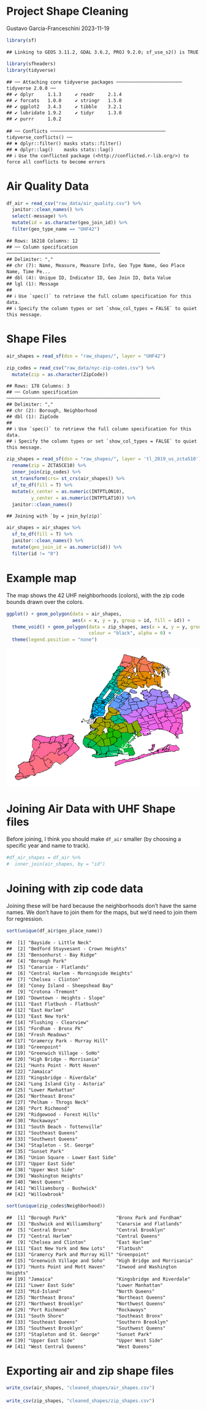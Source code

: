 Project Shape Cleaning
================
Gustavo Garcia-Franceschini
2023-11-19

``` r
library(sf)
```

    ## Linking to GEOS 3.11.2, GDAL 3.6.2, PROJ 9.2.0; sf_use_s2() is TRUE

``` r
library(sfheaders)
library(tidyverse)
```

    ## ── Attaching core tidyverse packages ──────────────────────── tidyverse 2.0.0 ──
    ## ✔ dplyr     1.1.3     ✔ readr     2.1.4
    ## ✔ forcats   1.0.0     ✔ stringr   1.5.0
    ## ✔ ggplot2   3.4.3     ✔ tibble    3.2.1
    ## ✔ lubridate 1.9.2     ✔ tidyr     1.3.0
    ## ✔ purrr     1.0.2

    ## ── Conflicts ────────────────────────────────────────── tidyverse_conflicts() ──
    ## ✖ dplyr::filter() masks stats::filter()
    ## ✖ dplyr::lag()    masks stats::lag()
    ## ℹ Use the conflicted package (<http://conflicted.r-lib.org/>) to force all conflicts to become errors

# Air Quality Data

``` r
df_air = read_csv("raw_data/air_quality.csv") %>%
  janitor::clean_names() %>%
  select(-message) %>%
  mutate(id = as.character(geo_join_id)) %>%
  filter(geo_type_name == "UHF42")
```

    ## Rows: 16218 Columns: 12
    ## ── Column specification ────────────────────────────────────────────────────────
    ## Delimiter: ","
    ## chr (7): Name, Measure, Measure Info, Geo Type Name, Geo Place Name, Time Pe...
    ## dbl (4): Unique ID, Indicator ID, Geo Join ID, Data Value
    ## lgl (1): Message
    ## 
    ## ℹ Use `spec()` to retrieve the full column specification for this data.
    ## ℹ Specify the column types or set `show_col_types = FALSE` to quiet this message.

# Shape Files

``` r
air_shapes = read_sf(dsn = "raw_shapes/", layer = "UHF42")
```

``` r
zip_codes = read_csv("raw_data/nyc-zip-codes.csv") %>%
  mutate(zip = as.character(ZipCode))
```

    ## Rows: 178 Columns: 3
    ## ── Column specification ────────────────────────────────────────────────────────
    ## Delimiter: ","
    ## chr (2): Borough, Neighborhood
    ## dbl (1): ZipCode
    ## 
    ## ℹ Use `spec()` to retrieve the full column specification for this data.
    ## ℹ Specify the column types or set `show_col_types = FALSE` to quiet this message.

``` r
zip_shapes = read_sf(dsn = "raw_shapes/", layer = 'tl_2019_us_zcta510') %>% 
  rename(zip = ZCTA5CE10) %>%
  inner_join(zip_codes) %>%
  st_transform(crs= st_crs(air_shapes)) %>%
  sf_to_df(fill = T) %>%
  mutate(x_center = as.numeric(INTPTLON10),
         y_center = as.numeric(INTPTLAT10)) %>%
  janitor::clean_names()
```

    ## Joining with `by = join_by(zip)`

``` r
air_shapes = air_shapes %>%
  sf_to_df(fill = T) %>%
  janitor::clean_names() %>%
  mutate(geo_join_id = as.numeric(id)) %>%
  filter(id != "0")
```

# Example map

The map shows the 42 UHF neighborhoods (colors), with the zip code
bounds drawn over the colors.

``` r
ggplot() + geom_polygon(data = air_shapes, 
                        aes(x = x, y = y, group = id, fill = id)) + 
  theme_void() + geom_polygon(data = zip_shapes, aes(x = x, y = y, group = zip),
                              colour = "black", alpha = 0) + 
  theme(legend.position = "none")
```

![](shape_cleaning_files/figure-gfm/example_map-1.png)<!-- -->

# Joining Air Data with UHF Shape files

Before joining, I think you should make `df_air` smaller (by choosing a
specific year and name to track).

``` r
#df_air_shapes = df_air %>%
#  inner_join(air_shapes, by = "id")
```

# Joining with zip code data

Joining these will be hard because the neighborhoods don’t have the same
names. We don’t have to join them for the maps, but we’d need to join
them for regression.

``` r
sort(unique(df_air$geo_place_name))
```

    ##  [1] "Bayside - Little Neck"               
    ##  [2] "Bedford Stuyvesant - Crown Heights"  
    ##  [3] "Bensonhurst - Bay Ridge"             
    ##  [4] "Borough Park"                        
    ##  [5] "Canarsie - Flatlands"                
    ##  [6] "Central Harlem - Morningside Heights"
    ##  [7] "Chelsea - Clinton"                   
    ##  [8] "Coney Island - Sheepshead Bay"       
    ##  [9] "Crotona -Tremont"                    
    ## [10] "Downtown - Heights - Slope"          
    ## [11] "East Flatbush - Flatbush"            
    ## [12] "East Harlem"                         
    ## [13] "East New York"                       
    ## [14] "Flushing - Clearview"                
    ## [15] "Fordham - Bronx Pk"                  
    ## [16] "Fresh Meadows"                       
    ## [17] "Gramercy Park - Murray Hill"         
    ## [18] "Greenpoint"                          
    ## [19] "Greenwich Village - SoHo"            
    ## [20] "High Bridge - Morrisania"            
    ## [21] "Hunts Point - Mott Haven"            
    ## [22] "Jamaica"                             
    ## [23] "Kingsbridge - Riverdale"             
    ## [24] "Long Island City - Astoria"          
    ## [25] "Lower Manhattan"                     
    ## [26] "Northeast Bronx"                     
    ## [27] "Pelham - Throgs Neck"                
    ## [28] "Port Richmond"                       
    ## [29] "Ridgewood - Forest Hills"            
    ## [30] "Rockaways"                           
    ## [31] "South Beach - Tottenville"           
    ## [32] "Southeast Queens"                    
    ## [33] "Southwest Queens"                    
    ## [34] "Stapleton - St. George"              
    ## [35] "Sunset Park"                         
    ## [36] "Union Square - Lower East Side"      
    ## [37] "Upper East Side"                     
    ## [38] "Upper West Side"                     
    ## [39] "Washington Heights"                  
    ## [40] "West Queens"                         
    ## [41] "Williamsburg - Bushwick"             
    ## [42] "Willowbrook"

``` r
sort(unique(zip_codes$Neighborhood))
```

    ##  [1] "Borough Park"                  "Bronx Park and Fordham"       
    ##  [3] "Bushwick and Williamsburg"     "Canarsie and Flatlands"       
    ##  [5] "Central Bronx"                 "Central Brooklyn"             
    ##  [7] "Central Harlem"                "Central Queens"               
    ##  [9] "Chelsea and Clinton"           "East Harlem"                  
    ## [11] "East New York and New Lots"    "Flatbush"                     
    ## [13] "Gramercy Park and Murray Hill" "Greenpoint"                   
    ## [15] "Greenwich Village and Soho"    "High Bridge and Morrisania"   
    ## [17] "Hunts Point and Mott Haven"    "Inwood and Washington Heights"
    ## [19] "Jamaica"                       "Kingsbridge and Riverdale"    
    ## [21] "Lower East Side"               "Lower Manhattan"              
    ## [23] "Mid-Island"                    "North Queens"                 
    ## [25] "Northeast Bronx"               "Northeast Queens"             
    ## [27] "Northwest Brooklyn"            "Northwest Queens"             
    ## [29] "Port Richmond"                 "Rockaways"                    
    ## [31] "South Shore"                   "Southeast Bronx"              
    ## [33] "Southeast Queens"              "Southern Brooklyn"            
    ## [35] "Southwest Brooklyn"            "Southwest Queens"             
    ## [37] "Stapleton and St. George"      "Sunset Park"                  
    ## [39] "Upper East Side"               "Upper West Side"              
    ## [41] "West Central Queens"           "West Queens"

# Exporting air and zip shape files

``` r
write_csv(air_shapes, "cleaned_shapes/air_shapes.csv")

write_csv(zip_shapes, "cleaned_shapes/zip_shapes.csv")
```
